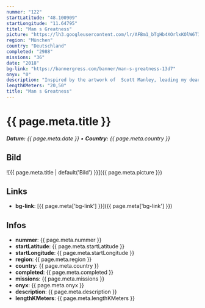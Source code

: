 ```yaml
---
nummer: "122"
startLatitude: "48.100909"
startLongitude: "11.64795"
titel: "Man s Greatness"
picture: "https://lh3.googleusercontent.com/lr/AFBm1_bTgHb4XOrlxKOlW6T1Z2SHnHwszjH4wjDWtJQbfFnVsBynsl_WSM6-iG16kvrx-byVfGRj19XSFLFW6z9jmdil_ygwW3F2NbMiZamZqOnJEohljQyEyi2gibR4_zimhOO4zzBFugIvU92Ax0iXZgUniqhTRsKYAaYfhaYQEBhtetyV8zg8xJuu33cfv7GA0MZizNYtx4YT22qj5Z1yXWywM53DJg-6Ntb3R4qtlxnjaTmG9Gt5JuOhlThd6WXLyn_dO5kp40k46zjhECVgQvXa0WuaJToxcgvQUym04_PS7I0Os4FYn_xfbSHK7OKCKieYLWK6giXtpITRCeO5YxNQFbi4btfmO7dP3CxAZoB2EGojnfHBlrtHZ0HCJ730OGhO34m1m0NiQdHFoMXlZY2FQFpNaa1H0m9TvmYsVkNaCLYSUtrnKyCwpHVfAPpI6QV084l4STKCjaTw3qlrHQ4fFEqMEQ3ZaTWdh5bZiSaNa6VfYFUnsenr-C1nR0bsTTAtiVosPZIqQiwPPRcdyk8pyJwT2gTs2Khwy6_sjkiAyl_Gcz45MjT38SsgU0rSvBCyYwvsagf2VmeYoADcv9v8p_RyFOCM4Tz3G6nmxZNbHMIFAxS9X1TiJvZdH-2x2k0_VgiZTAb5wSPy4KuqHdiOChnAHhy11EgNmUiFPzmpFq4qYjApsyCcyqPrpQwT0PaqGePZ-Pl1vOgupxBQ0Ct5KeKraQit20OvZnGqcivqnneoB1i8Uwdq7MJQLC8H9ekTlq5toEDwLzAzu8xJIMsNcWrH5SV5nfNSlQjr3EymuAWsmJElH2VFyDzMfZUKEJhxVhwWod2YIKeZ8884Cj6ALyhJ4Cjcz_3a"
region: "München"
country: "Deutschland"
completed: "2988"
missions: "36"
date: "2018"
bg-link: "https://bannergress.com/banner/man-s-greatness-13d7"
onyx: "0"
description: "Inspired by the artwork of  Scott Manley, leading my dear fellows in a new area of Munich which they might not have visited before."
lengthKMeters: "20,50"
title: "Man s Greatness"
---
```


# {{ page.meta.title }}
_**Datum:** {{ page.meta.date }} • **Country:** {{ page.meta.country }}_

## Bild
![{{ page.meta.title | default('Bild') }}]({{ page.meta.picture }})

## Links
- **bg-link**: [{{ page.meta['bg-link'] }}]({{ page.meta['bg-link'] }})

## Infos
- **nummer**: {{ page.meta.nummer }}
- **startLatitude**: {{ page.meta.startLatitude }}
- **startLongitude**: {{ page.meta.startLongitude }}
- **region**: {{ page.meta.region }}
- **country**: {{ page.meta.country }}
- **completed**: {{ page.meta.completed }}
- **missions**: {{ page.meta.missions }}
- **onyx**: {{ page.meta.onyx }}
- **description**: {{ page.meta.description }}
- **lengthKMeters**: {{ page.meta.lengthKMeters }}

